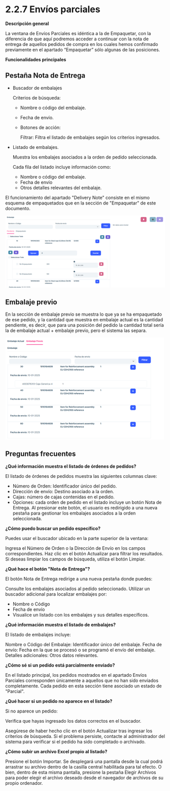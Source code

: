 # 2.2.7 Envíos parciales

**Descripción general**

La ventana de Envíos Parciales es idéntica a la de Empaquetar, con la diferencia de que aquí podremos acceder a continuar con la nota de entrega de aquellos pedidos de compra en los cuales hemos confirmado previamente en el apartado “Empaquetar” sólo algunas de las posiciones. 

**Funcionalidades principales**

## Pestaña Nota de Entrega

- Buscador de embalajes

   Criterios de búsqueda:

   - Nombre o código del embalaje.
   - Fecha de envío.
   - Botones de acción:
   
      Filtrar: Filtra el listado de embalajes según los criterios ingresados.

- Listado de embalajes.

   Muestra los embalajes asociados a la orden de pedido seleccionada.

   Cada fila del listado incluye información como:
   - Nombre o código del embalaje.
   - Fecha de envío
   - Otros detalles relevantes del embalaje.

El funcionamiento del apartado "Delivery Note" consiste en el mismo esquema de empaquetados que en la sección de "Empaquetar" de este documento. 

![image](images/orderPendantPartialEnvy.png)

## Embalaje previo 

En la sección de embalaje previo se muestra lo que ya se ha empaquetado de ese pedido, y la cantidad que muestra en embalaje actual es la cantidad pendiente, es decir, que para una posición del pedido la cantidad total sería la de embalaje actual + embalaje previo, pero el sistema las separa. 

![image](images/orderPreviousPendantEnvy.png)


## Preguntas frecuentes

<b>¿Qué información muestra el listado de órdenes de pedidos?</b>
 
El listado de órdenes de pedidos muestra las siguientes columnas clave:

   - Número de Orden: Identificador único del pedido.
   - Dirección de envío: Destino asociado a la orden.
   - Cajas: número de cajas contenidas en el pedido.
   - Opciones: cada orden de pedido en el listado incluye un botón Nota de Entrega. Al presionar este botón, el usuario es redirigido a una nueva pestaña para gestionar los embalajes asociados a la orden seleccionada.
   
<b>¿Cómo puedo buscar un pedido específico?</b>

Puedes usar el buscador ubicado en la parte superior de la ventana:

Ingresa el Número de Orden o la Dirección de Envío en los campos correspondientes.
Haz clic en el botón Actualizar para filtrar los resultados.
Si deseas limpiar los campos de búsqueda, utiliza el botón Limpiar.

<b>¿Qué hace el botón "Nota de Entrega"?</b>

El botón Nota de Entrega redirige a una nueva pestaña donde puedes:

Consulte los embalajes asociados al pedido seleccionado.
Utilizar un buscador adicional para localizar embalajes por:
   - Nombre o Código
   - Fecha de envío
   - Visualice un listado con los embalajes y sus detalles específicos.

<b>¿Qué información muestra el listado de embalajes?</b>

El listado de embalajes incluye:

Nombre o Código del Embalaje: Identificador único del embalaje.
Fecha de envío: Fecha en la que se procesó o se programó el envío del embalaje.
Detalles adicionales: Otros datos relevantes.

<b>¿Cómo sé si un pedido está parcialmente enviado?</b>

En el listado principal, los pedidos mostrados en el apartado Envíos Parciales corresponden únicamente a aquellos que no han sido enviados completamente. Cada pedido en esta sección tiene asociado un estado de "Parcial".

<b>¿Qué hacer si un pedido no aparece en el listado?</b>

Si no aparece un pedido:

Verifica que hayas ingresado los datos correctos en el buscador.

Asegúrese de haber hecho clic en el botón Actualizar tras ingresar los criterios de búsqueda.
Si el problema persiste, contacte al administrador del sistema para verificar si el pedido ha sido completado o archivado.

<b>¿Cómo subir un archivo Excel propio al listado?</b>

Presione el botón Importar. Se desplegará una pantalla desde la cual podrá arrastrar su archivo dentro de la casilla central habilitada para tal efecto. O bien, dentro de esta misma pantalla, presione la pestaña Elegir Archivos para poder elegir el archivo deseado desde el navegador de archivos de su propio ordenador.